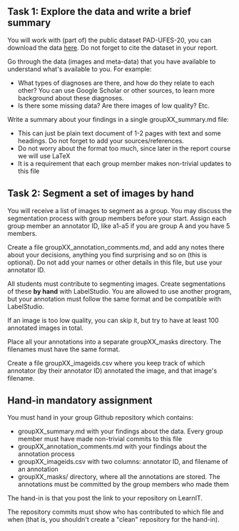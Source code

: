 ## Task 1: Explore the data and write a brief summary

You will work with (part of) the public dataset PAD-UFES-20, you can download the data [here](https://data.mendeley.com/datasets/zr7vgbcyr2/1). Do not forget to cite the dataset in your report. 

Go through the data (images and meta-data) that you have available to understand what's available to you. For example:

* What types of diagnoses are there, and how do they relate to each other? You can use Google Scholar or other sources, to learn more background about these diagnoses. 
* Is there some missing data? Are there images of low quality? Etc.

Write a summary about your findings in a single groupXX_summary.md file:

* This can just be plain text document of 1-2 pages with text and some headings. Do not forget to add your sources/references. 
* Do not worry about the format too much, since later in the report course we will use LaTeX
* It is a requirement that each group member makes non-trivial updates to this file



## Task 2: Segment a set of images by hand

You will receive a list of images to segment as a group. You may discuss the segmentation process with group members before your start. Assign each group member an annotator ID, like a1-a5 if you are group A and you have 5 members. 

Create a file groupXX_annotation_comments.md, and add any notes there about your decisions, anything you find surprising and so on (this is optional). Do not add your names or other details in this file, but use your annotator ID.

All students must contribute to segmenting images. Create segmentations of these **by hand** with LabelStudio. You are allowed to use another program, but your annotation must follow the same format and be compatible with LabelStudio. 

If an image is too low quality, you can skip it, but try to have at least 100 annotated images in total. 

Place all your annotations into a separate groupXX_masks directory. The filenames must have the same format.

Create a file groupXX_imageids.csv where you keep track of which annotator (by their annotator ID) annotated the image, and that image's filename. 



## Hand-in mandatory assignment

You must hand in your group Github repository which contains:

* groupXX_summary.md with your findings about the data. Every group member must have made non-trivial commits to this file
* groupXX_annotation_comments.md with your findings about the annotation process 
* groupXX_imageids.csv with two columns: annotator ID, and filename of an annotation
* groupXX_masks/ directory, where all the annotations are stored. The annotations must be committed by the group members who made them

The hand-in is that you post the link to your repository on LearnIT.

The repository commits must show who has contributed to which file and when (that is, you shouldn't create a "clean" repository for the hand-in). 



